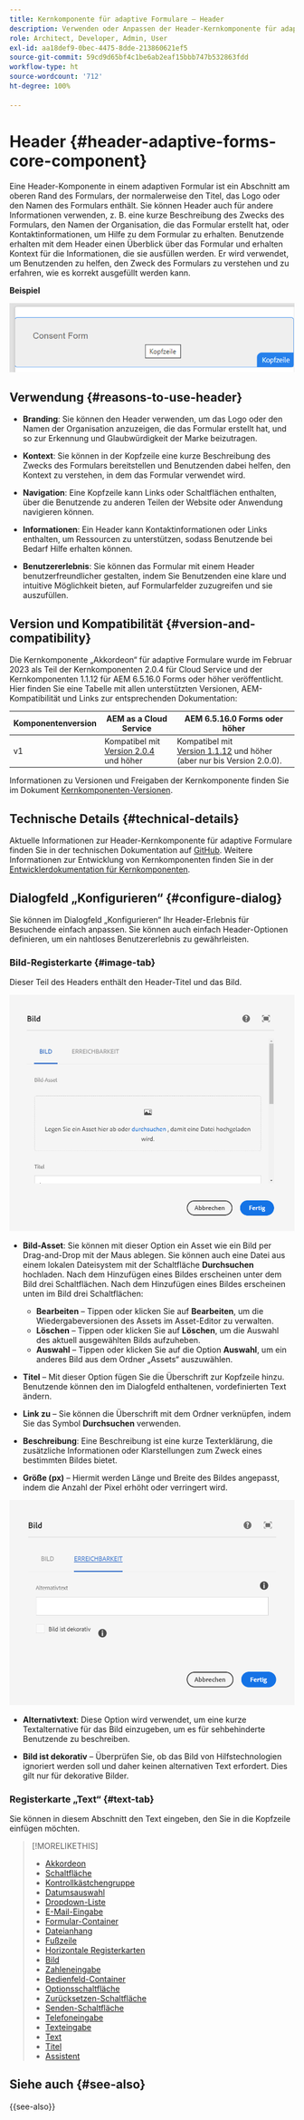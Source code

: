 ```yaml
---
title: Kernkomponente für adaptive Formulare – Header
description: Verwenden oder Anpassen der Header-Kernkomponente für adaptive Formulare.
role: Architect, Developer, Admin, User
exl-id: aa18def9-0bec-4475-8dde-213860621ef5
source-git-commit: 59cd9d65bf4c1be6ab2eaf15bbb747b532863fdd
workflow-type: ht
source-wordcount: '712'
ht-degree: 100%

---
```


# Header {#header-adaptive-forms-core-component}

Eine Header-Komponente in einem adaptiven Formular ist ein Abschnitt am oberen Rand des Formulars, der normalerweise den Titel, das Logo oder den Namen des Formulars enthält. Sie können Header auch für andere Informationen verwenden, z. B. eine kurze Beschreibung des Zwecks des Formulars, den Namen der Organisation, die das Formular erstellt hat, oder Kontaktinformationen, um Hilfe zu dem Formular zu erhalten. Benutzende erhalten mit dem Header einen Überblick über das Formular und erhalten Kontext für die Informationen, die sie ausfüllen werden. Er wird verwendet, um Benutzenden zu helfen, den Zweck des Formulars zu verstehen und zu erfahren, wie es korrekt ausgefüllt werden kann.

**Beispiel**

![](/help/adaptive-forms/assets/header.png)

## Verwendung {#reasons-to-use-header}

* **Branding**: Sie können den Header verwenden, um das Logo oder den Namen der Organisation anzuzeigen, die das Formular erstellt hat, und so zur Erkennung und Glaubwürdigkeit der Marke beizutragen.

* **Kontext**: Sie können in der Kopfzeile eine kurze Beschreibung des Zwecks des Formulars bereitstellen und Benutzenden dabei helfen, den Kontext zu verstehen, in dem das Formular verwendet wird.

* **Navigation**: Eine Kopfzeile kann Links oder Schaltflächen enthalten, über die Benutzende zu anderen Teilen der Website oder Anwendung navigieren können.

* **Informationen**: Ein Header kann Kontaktinformationen oder Links enthalten, um Ressourcen zu unterstützen, sodass Benutzende bei Bedarf Hilfe erhalten können.

* **Benutzererlebnis**: Sie können das Formular mit einem Header benutzerfreundlicher gestalten, indem Sie Benutzenden eine klare und intuitive Möglichkeit bieten, auf Formularfelder zuzugreifen und sie auszufüllen.

## Version und Kompatibilität {#version-and-compatibility}

Die Kernkomponente „Akkordeon“ für adaptive Formulare wurde im Februar 2023 als Teil der Kernkomponenten 2.0.4 für Cloud Service und der Kernkomponenten 1.1.12 für AEM 6.5.16.0 Forms oder höher veröffentlicht. Hier finden Sie eine Tabelle mit allen unterstützten Versionen, AEM-Kompatibilität und Links zur entsprechenden Dokumentation:

| Komponentenversion | AEM as a Cloud Service | AEM 6.5.16.0 Forms oder höher |
|---|---|---|
| v1 | Kompatibel mit<br>[Version 2.0.4](/help/adaptive-forms/version.md) und höher | Kompatibel mit<br>[Version 1.1.12](/help/adaptive-forms/version.md) und höher (aber nur bis Version 2.0.0). |

Informationen zu Versionen und Freigaben der Kernkomponente finden Sie im Dokument [Kernkomponenten-Versionen](/help/adaptive-forms/version.md).


<!-- ## Sample Component Output {#sample-component-output}

To experience the Accordion Component as well as see examples of its configuration options as well as HTML and JSON output, visit the [Component Library](https://adobe.com/go/aem_cmp_library_accordion). -->


## Technische Details {#technical-details}

Aktuelle Informationen zur Header-Kernkomponente für adaptive Formulare finden Sie in der technischen Dokumentation auf [GitHub](https://github.com/adobe/aem-core-forms-components/tree/master/ui.af.apps/src/main/content/jcr_root/apps/core/fd/components/form/pageheader/v1/pageheader). Weitere Informationen zur Entwicklung von Kernkomponenten finden Sie in der [Entwicklerdokumentation für Kernkomponenten](/help/developing/overview.md).

## Dialogfeld „Konfigurieren“ {#configure-dialog}

Sie können im Dialogfeld „Konfigurieren“ Ihr Header-Erlebnis für Besuchende einfach anpassen. Sie können auch einfach Header-Optionen definieren, um ein nahtloses Benutzererlebnis zu gewährleisten.

### Bild-Registerkarte {#image-tab}

Dieser Teil des Headers enthält den Header-Titel und das Bild.

![Bild-Registerkarte](/help/adaptive-forms/assets/header_image.png)

* **Bild-Asset**: Sie können mit dieser Option ein Asset wie ein Bild per Drag-and-Drop mit der Maus ablegen. Sie können auch eine Datei aus einem lokalen Dateisystem mit der Schaltfläche **Durchsuchen** hochladen. Nach dem Hinzufügen eines Bildes erscheinen unter dem Bild drei Schaltflächen. Nach dem Hinzufügen eines Bildes erscheinen unten im Bild drei Schaltflächen:
   * **Bearbeiten** – Tippen oder klicken Sie auf **Bearbeiten**, um die Wiedergabeversionen des Assets im Asset-Editor zu verwalten.
   * **Löschen** – Tippen oder klicken Sie auf **Löschen**, um die Auswahl des aktuell ausgewählten Bilds aufzuheben.
   * **Auswahl** – Tippen oder klicken Sie auf die Option **Auswahl**, um ein anderes Bild aus dem Ordner „Assets“ auszuwählen.

* **Titel** – Mit dieser Option fügen Sie die Überschrift zur Kopfzeile hinzu. Benutzende können den im Dialogfeld enthaltenen, vordefinierten Text ändern.
* **Link zu** – Sie können die Überschrift mit dem Ordner verknüpfen, indem Sie das Symbol **Durchsuchen** verwenden.
* **Beschreibung**: Eine Beschreibung ist eine kurze Texterklärung, die zusätzliche Informationen oder Klarstellungen zum Zweck eines bestimmten Bildes bietet.
* **Größe (px)** – Hiermit werden Länge und Breite des Bildes angepasst, indem die Anzahl der Pixel erhöht oder verringert wird.

![Registerkarte „Barrierefreiheit“](/help/adaptive-forms/assets/header_accessibility.png)

* **Alternativtext**: Diese Option wird verwendet, um eine kurze Textalternative für das Bild einzugeben, um es für sehbehinderte Benutzende zu beschreiben.

* **Bild ist dekorativ** – Überprüfen Sie, ob das Bild von Hilfstechnologien ignoriert werden soll und daher keinen alternativen Text erfordert. Dies gilt nur für dekorative Bilder.

### Registerkarte „Text“ {#text-tab}

Sie können in diesem Abschnitt den Text eingeben, den Sie in die Kopfzeile einfügen möchten.

<!--

## Related article {#related-article}

* [Create a standalone Adaptive Form](https://experienceleague.adobe.com/docs/experience-manager-cloud-service/content/forms/adaptive-forms-authoring/authoring-adaptive-forms-core-components/create-an-adaptive-form-on-forms-cs/creating-adaptive-form-core-components.html)

-->


>[!MORELIKETHIS]
>
>* [Akkordeon](/help/adaptive-forms/components/accordion.md)
>* [Schaltfläche](/help/adaptive-forms/components/button.md)
>* [Kontrollkästchengruppe](/help/adaptive-forms/components/checkbox-group.md)
>* [Datumsauswahl](/help/adaptive-forms/components/date-picker.md)
>* [Dropdown-Liste](/help/adaptive-forms/components/drop-down.md)
>* [E-Mail-Eingabe](/help/adaptive-forms/components/email-input.md)
>* [Formular-Container](/help/adaptive-forms/components/form-container.md)
>* [Dateianhang](/help/adaptive-forms/components/file-attachment.md)
>* [Fußzeile](/help/adaptive-forms/components/footer.md)
>* [Horizontale Registerkarten](/help/adaptive-forms/components/horizontal-tabs.md)
>* [Bild](/help/adaptive-forms/components/image.md)
>* [Zahleneingabe](/help/adaptive-forms/components/number-input.md)
>* [Bedienfeld-Container](/help/adaptive-forms/components/panel-container.md)
>* [Optionsschaltfläche](/help/adaptive-forms/components/radio-button.md)
>* [Zurücksetzen-Schaltfläche](/help/adaptive-forms/components/reset-button.md)
>* [Senden-Schaltfläche](/help/adaptive-forms/components/submit-button.md)
>* [Telefoneingabe](/help/adaptive-forms/components/telephone-input.md)
>* [Texteingabe](/help/adaptive-forms/components/text-input.md)
>* [Text](/help/adaptive-forms/components/text.md)
>* [Titel](/help/adaptive-forms/components/title.md)
>* [Assistent](/help/adaptive-forms/components/wizard.md)

## Siehe auch {#see-also}

{{see-also}}
